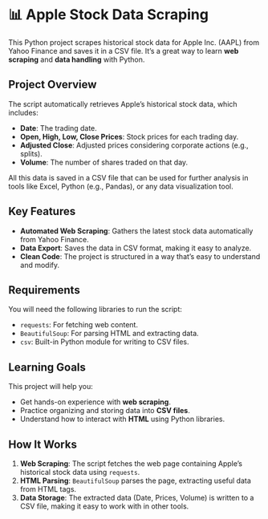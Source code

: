 # 📊 Apple Stock Data Scraping

This Python project scrapes historical stock data for Apple Inc. (AAPL) from Yahoo Finance and saves it in a CSV file. It’s a great way to learn **web scraping** and **data handling** with Python.

## Project Overview

The script automatically retrieves Apple’s historical stock data, which includes:

- **Date**: The trading date.
- **Open, High, Low, Close Prices**: Stock prices for each trading day.
- **Adjusted Close**: Adjusted prices considering corporate actions (e.g., splits).
- **Volume**: The number of shares traded on that day.

All this data is saved in a CSV file that can be used for further analysis in tools like Excel, Python (e.g., Pandas), or any data visualization tool.

## Key Features

- **Automated Web Scraping**: Gathers the latest stock data automatically from Yahoo Finance.
- **Data Export**: Saves the data in CSV format, making it easy to analyze.
- **Clean Code**: The project is structured in a way that’s easy to understand and modify.

## Requirements

You will need the following libraries to run the script:

- `requests`: For fetching web content.
- `BeautifulSoup`: For parsing HTML and extracting data.
- `csv`: Built-in Python module for writing to CSV files.

## Learning Goals

This project will help you:

- Get hands-on experience with **web scraping**.
- Practice organizing and storing data into **CSV files**.
- Understand how to interact with **HTML** using Python libraries.

## How It Works

1. **Web Scraping**: The script fetches the web page containing Apple’s historical stock data using `requests`.
2. **HTML Parsing**: `BeautifulSoup` parses the page, extracting useful data from HTML tags.
3. **Data Storage**: The extracted data (Date, Prices, Volume) is written to a CSV file, making it easy to work with in other tools.


